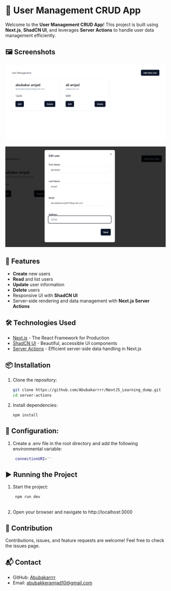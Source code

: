 # 👥 User Management CRUD App

Welcome to the **User Management CRUD App**! This project is built using **Next.js**, **ShadCN UI**, and leverages **Server Actions** to handle user data management efficiently.

## 🖼️ Screenshots

![image](https://github.com/Abubakarrrr/NextJS_Learning_dump/blob/main/server-actions/1.png)


![image](https://github.com/Abubakarrrr/NextJS_Learning_dump/blob/main/server-actions/2.png)


## 🚀 Features

- **Create** new users
- **Read** and list users
- **Update** user information
- **Delete** users
- Responsive UI with **ShadCN UI**
- Server-side rendering and data management with **Next.js Server Actions**

## 🛠️ Technologies Used

- [Next.js](https://nextjs.org/) - The React Framework for Production
- [ShadCN UI](https://ui.shadcn.dev/) - Beautiful, accessible UI components
- [Server Actions](https://nextjs.org/docs/app/building-your-application/data-fetching/server-actions) - Efficient server-side data handling in Next.js
## 📦 Installation

1. Clone the repository:

   ```bash
   git clone https://github.com/Abubakarrrr/NextJS_Learning_dump.git
   cd server-actions
   
2. Install dependencies:
    ```bash
    npm install

    
## 🔧 Configuration:


1.  Create a .env file in the root directory and add the following environmental variable:
    
    ```bash
     connectionURI=''

## ▶️ Running the Project

1.   Start the project:
    
     ```bash
      npm run dev
       
3.   Open your browser and navigate to http://localhost:3000

## 🤝 Contribution
Contributions, issues, and feature requests are welcome! Feel free to check the issues page.

## 📬 Contact

- GitHub: [Abubakarrrr](https://github.com/Abubakarrrr)
- Email: [abubakkeramjad10@gmail.com](mailto:abubakkeramjad10@gmail.com)
